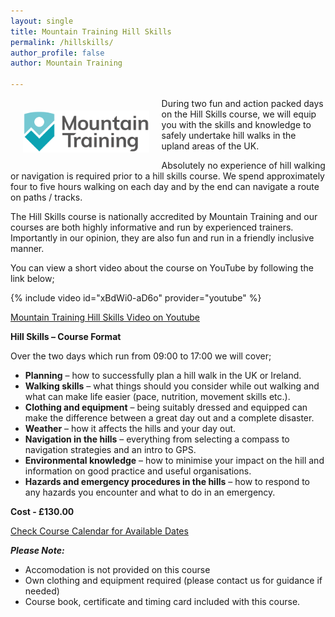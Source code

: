```yaml
---
layout: single
title: Mountain Training Hill Skills
permalink: /hillskills/
author_profile: false
author: Mountain Training

---
```


<div>
<img src="/assets/images/MT_Logo_FULL.png" width="40%" height="auto" style="float: left; margin: 20px;">
During two fun and action packed days on the Hill Skills course, we will equip you with the skills and knowledge to safely undertake hill walks in the upland areas of the UK.

Absolutely no experience of hill walking or navigation is required prior to a hill skills course. We spend approximately four to five hours walking on each day and by the end can navigate a route on paths / tracks.

The Hill Skills course is nationally accredited by Mountain Training and our courses are both highly informative and run by experienced trainers. Importantly in our opinion, they are also fun and run in a friendly inclusive manner.
</div>

You can view a short video about the course on YouTube by following the link below;

{% include video id="xBdWi0-aD6o" provider="youtube" %}

[Mountain Training Hill Skills Video on Youtube](https://www.youtube.com/watch?v=xBdWi0-aD6o)

**Hill Skills – Course Format**

Over the two days which run from 09:00 to 17:00 we will cover;

- **Planning** – how to successfully plan a hill walk in the UK or Ireland.
- **Walking skills** – what things should you consider while out walking and what can make life easier (pace, nutrition, movement skills etc.).
- **Clothing and equipment** – being suitably dressed and equipped can make the difference between a great day out and a complete disaster.
- **Weather** – how it affects the hills and your day out.
- **Navigation in the hills** – everything from selecting a compass to navigation strategies and an intro to GPS.
- **Environmental knowledge** – how to minimise your impact on the hill and information on good practice and useful organisations.
- **Hazards and emergency procedures in the hills** – how to respond to any hazards you encounter and what to do in an emergency.


**Cost - £130.00**

<a href="/calendar/" class="btn btn--success">Check Course Calendar for Available Dates</a>

***Please Note:***
- Accomodation is not provided on this course
- Own clothing and equipment required (please contact us for guidance if needed)
- Course book, certificate and timing card included with this course.
